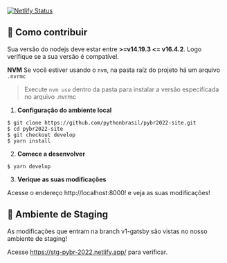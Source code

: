 [![Netlify Status](https://api.netlify.com/api/v1/badges/a9da365c-570a-4ca9-bf9f-e36582197faf/deploy-status)](https://app.netlify.com/sites/stg-pybr-2022/deploys)


## 🚀 Como contribuir

Sua versão do nodejs deve estar entre **>=v14.19.3 <= v16.4.2**. Logo verifique se a sua versão é compatível.

**NVM**
Se você estiver usando o `nvm`, na pasta raíz do projeto há um arquivo `.nvrmc`
> Execute `nvm use` dentro da pasta para instalar a versão especificada no arquivo .nvrmc


1.  **Configuração do ambiente local**


```shell
$ git clone https://github.com/pythonbrasil/pybr2022-site.git
$ cd pybr2022-site
$ git checkout develop
$ yarn install
```

2.  **Comece a desenvolver**

```shell
$ yarn develop
```

3.  **Verique as suas modificações**

Acesse o endereço http://localhost:8000! e veja as suas modificações!


## 🚀 Ambiente de Staging

As modificações que entram na branch v1-gatsby são vistas no nosso ambiente de staging!

Acesse https://stg-pybr-2022.netlify.app/ para verificar.
